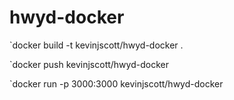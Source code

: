 # hwyd-docker

`docker build -t kevinjscott/hwyd-docker .

`docker push kevinjscott/hwyd-docker

`docker run -p 3000:3000 kevinjscott/hwyd-docker
